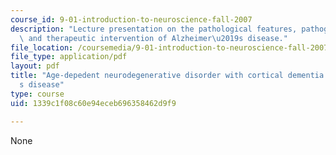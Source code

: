 ```yaml
---
course_id: 9-01-introduction-to-neuroscience-fall-2007
description: "Lecture presentation on the pathological features, pathogenesis, diagnosis,\
  \ and therapeutic intervention of Alzheimer\u2019s disease."
file_location: /coursemedia/9-01-introduction-to-neuroscience-fall-2007/1339c1f08c60e94eceb696358462d9f9_17_bcs_lec_11_19.pdf
file_type: application/pdf
layout: pdf
title: "Age-depedent neurodegenerative disorder with cortical dementia - Alzheimer\u2019\
  s disease"
type: course
uid: 1339c1f08c60e94eceb696358462d9f9

---
```

None
